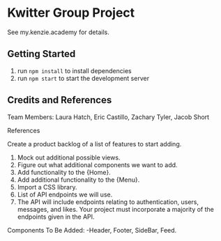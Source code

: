 # Kwitter Group Project

See my.kenzie.academy for details.

## Getting Started

1. run `npm install` to install dependencies
2. run `npm start` to start the development server

## Credits and References

Team Members: Laura Hatch, Eric Castillo, Zachary Tyler, Jacob Short

References

Create a product backlog of a list of features to start adding. 
1. Mock out additional possible views.
2. Figure out what additional components we want to add.
3. Add functionality to the {Home}.
4. Add additional functionality to the {Menu}.
5. Import a CSS library.
6. List of API endpoints we will use.
7. The API will include endpoints relating to authentication, users, messages, and likes. 
    Your project must incorporate a majority of the endpoints given in the API.



Components To Be Added:
-Header, Footer, SideBar, Feed.